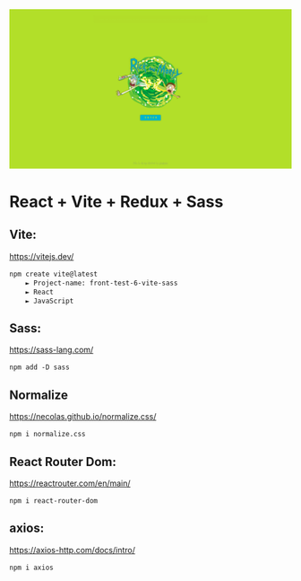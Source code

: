 <img src='./public/rym-rrs-demo.png' alt='demo image'>

# React + Vite + Redux + Sass

## Vite:  
https://vitejs.dev/

    npm create vite@latest 
        ► Project-name: front-test-6-vite-sass
        ► React
        ► JavaScript

## Sass:  
https://sass-lang.com/

    npm add -D sass

## Normalize
https://necolas.github.io/normalize.css/

    npm i normalize.css

## React Router Dom:  
https://reactrouter.com/en/main/

    npm i react-router-dom

## axios: 
https://axios-http.com/docs/intro/

    npm i axios

